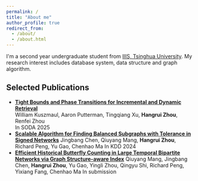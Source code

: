 ```yaml
---
permalink: /
title: "About me"
author_profile: true
redirect_from: 
  - /about/
  - /about.html
---
```


I'm a second year undergraduate student from [IIIS, Tsinghua University](https://iiis.tsinghua.edu.cn/). My research interest includes database system, data structure and graph algorithm.

## Selected Publications

- **[Tight Bounds and Phase Transitions for Incremental and Dynamic Retrieval](https://arxiv.org/abs/2410.10002)**  
  William Kuszmaul, Aaron Putterman, Tingqiang Xu, **Hangrui Zhou**, Renfei Zhou  
  In SODA 2025
- **[Scalable Algorithm for Finding Balanced Subgraphs with Tolerance in Signed Networks](https://arxiv.org/abs/2402.05006)**
  Jingbang Chen, Qiuyang Mang, **Hangrui Zhou**, Richard Peng, Yu Gao, Chenhao Ma
  In KDD 2024
- **[Efficient Historical Butterfly Counting in Large Temporal Bipartite Networks via Graph Structure-aware Index](https://arxiv.org/abs/2406.00344)**
  Qiuyang Mang, Jingbang Chen, **Hangrui Zhou**, Yu Gao, Yingli Zhou, Qingyu Shi, Richard Peng, Yixiang Fang, Chenhao Ma
  In submission